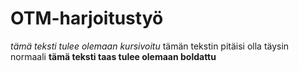 # OTM-harjoitustyö

*tämä teksti tulee olemaan kursivoitu*
tämän tekstin pitäisi olla täysin normaali
**tämä teksti taas tulee olemaan boldattu**
